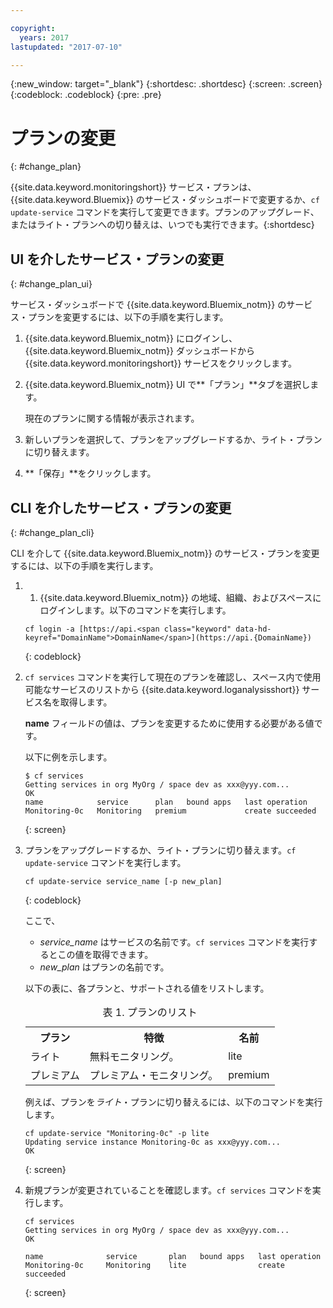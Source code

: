 ```yaml
---

copyright:
  years: 2017
lastupdated: "2017-07-10"

---
```


{:new_window: target="_blank"}
{:shortdesc: .shortdesc}
{:screen: .screen}
{:codeblock: .codeblock}
{:pre: .pre}


# プランの変更
{: #change_plan}

{{site.data.keyword.monitoringshort}} サービス・プランは、{{site.data.keyword.Bluemix}} のサービス・ダッシュボードで変更するか、`cf update-service` コマンドを実行して変更できます。プランのアップグレード、またはライト・プランへの切り替えは、いつでも実行できます。{:shortdesc}

## UI を介したサービス・プランの変更
{: #change_plan_ui}

サービス・ダッシュボードで {{site.data.keyword.Bluemix_notm}} のサービス・プランを変更するには、以下の手順を実行します。

1. {{site.data.keyword.Bluemix_notm}} にログインし、{{site.data.keyword.Bluemix_notm}} ダッシュボードから {{site.data.keyword.monitoringshort}} サービスをクリックします。 
    
2. {{site.data.keyword.Bluemix_notm}} UI で**「プラン」**タブを選択します。

    現在のプランに関する情報が表示されます。
	
3. 新しいプランを選択して、プランをアップグレードするか、ライト・プランに切り替えます。 

4. **「保存」**をクリックします。



## CLI を介したサービス・プランの変更
{: #change_plan_cli}

CLI を介して {{site.data.keyword.Bluemix_notm}} のサービス・プランを変更するには、以下の手順を実行します。

1. 1. {{site.data.keyword.Bluemix_notm}} の地域、組織、およびスペースにログインします。以下のコマンドを実行します。

    ```
    cf login -a [https://api.<span class="keyword" data-hd-keyref="DomainName">DomainName</span>](https://api.{DomainName})
    ```
    {: codeblock}
	
2. `cf services` コマンドを実行して現在のプランを確認し、スペース内で使用可能なサービスのリストから {{site.data.keyword.loganalysisshort}} サービス名を取得します。 

    **name** フィールドの値は、プランを変更するために使用する必要がある値です。 

    以下に例を示します。
	
	```
	$ cf services
	Getting services in org MyOrg / space dev as xxx@yyy.com...
	OK
	name            service      plan   bound apps   last operation
	Monitoring-0c   Monitoring   premium             create succeeded
    ```
	{: screen}
    
3. プランをアップグレードするか、ライト・プランに切り替えます。`cf update-service` コマンドを実行します。
    
	```
	cf update-service service_name [-p new_plan]
	```
	{: codeblock}
	
	ここで、 
	
	* *service_name* はサービスの名前です。`cf services` コマンドを実行するとこの値を取得できます。
	* *new_plan* はプランの名前です。
	
	以下の表に、各プランと、サポートされる値をリストします。
	
	<table>
	  <caption>表 1. プランのリスト</caption>
	  <tr>
	    <th>プラン</th>
		<th>特徴</th>
	    <th>名前</th>
	  </tr>
	  <tr>
	    <td>ライト</td>
	    <td>無料モニタリング。</td>
		<td>lite</td>
	  </tr>
	  <tr>
	    <td>プレミアム</td>
	    <td>プレミアム・モニタリング。</td>
		<td>premium</td>
	  </tr>
	</table>
	
	例えば、プランを*ライト*・プランに切り替えるには、以下のコマンドを実行します。
	
	```
	cf update-service "Monitoring-0c" -p lite
    Updating service instance Monitoring-0c as xxx@yyy.com...
    OK
	```
	{: screen}

4. 新規プランが変更されていることを確認します。`cf services` コマンドを実行します。

    ```
	cf services
    Getting services in org MyOrg / space dev as xxx@yyy.com...
    OK

    name              service       plan   bound apps   last operation
    Monitoring-0c     Monitoring    lite                create succeeded
	```
	{: screen}






